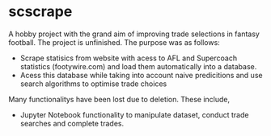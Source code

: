 # scscrape
A hobby project with the grand aim of improving trade selections in fantasy football. The project is unfinished.
The purpose was as follows:
 - Scrape statisics from website with acess to AFL and Supercoach statistics (footywire.com) and load them automatically 
    into a database.
 - Acess this database while taking into account naive predicitions and use search algorithms to optimise trade choices
 
 Many functionalitys have been lost due to deletion. These include,
 - Jupyter Notebook functionality to manipulate dataset, conduct trade searches and complete trades.
